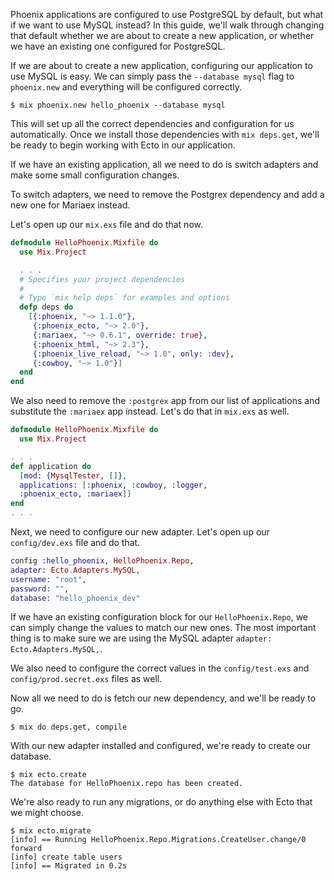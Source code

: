 Phoenix applications are configured to use PostgreSQL by default, but what if we want to use MySQL instead? In this guide, we'll walk through changing that default whether we are about to create a new application, or whether we have an existing one configured for PostgreSQL.

If we are about to create a new application, configuring our application to use MySQL is easy. We can simply pass the `--database mysql` flag to `phoenix.new` and everything will be configured correctly.

```console
$ mix phoenix.new hello_phoenix --database mysql
```

This will set up all the correct dependencies and configuration for us automatically. Once we install those dependencies with `mix deps.get`, we'll be ready to begin working with Ecto in our application.

If we have an existing application, all we need to do is switch adapters and make some small configuration changes.

To switch adapters, we need to remove the Postgrex dependency and add a new one for Mariaex instead.

Let's open up our `mix.exs` file and do that now.

```elixir
defmodule HelloPhoenix.Mixfile do
  use Mix.Project

  . . .
  # Specifies your project dependencies
  #
  # Type `mix help deps` for examples and options
  defp deps do
    [{:phoenix, "~> 1.1.0"},
     {:phoenix_ecto, "~> 2.0"},
     {:mariaex, "~> 0.6.1", override: true},
     {:phoenix_html, "~> 2.3"},
     {:phoenix_live_reload, "~> 1.0", only: :dev},
     {:cowboy, "~> 1.0"}]
  end
end
```

We also need to remove the `:postgrex` app from our list of applications and substitute the `:mariaex` app instead. Let's do that in `mix.exs` as well.

```elixir
defmodule HelloPhoenix.Mixfile do
  use Mix.Project

. . .
def application do
  [mod: {MysqlTester, []},
  applications: [:phoenix, :cowboy, :logger,
  :phoenix_ecto, :mariaex]]
end
. . .
```

Next, we need to configure our new adapter. Let's open up our `config/dev.exs` file and do that.

```elixir
config :hello_phoenix, HelloPhoenix.Repo,
adapter: Ecto.Adapters.MySQL,
username: "root",
password: "",
database: "hello_phoenix_dev"
```

If we have an existing configuration block for our `HelloPhoenix.Repo`, we can simply change the values to match our new ones. The most important thing is to make sure we are using the MySQL adapter `adapter: Ecto.Adapters.MySQL,`.

We also need to configure the correct values in the `config/test.exs` and `config/prod.secret.exs` files as well.

Now all we need to do is fetch our new dependency, and we'll be ready to go.

```console
$ mix do deps.get, compile
```

With our new adapter installed and configured, we're ready to create our database.

```console
$ mix ecto.create
The database for HelloPhoenix.repo has been created.
```

We're also ready to run any migrations, or do anything else with Ecto that we might choose.

```console
$ mix ecto.migrate
[info] == Running HelloPhoenix.Repo.Migrations.CreateUser.change/0 forward
[info] create table users
[info] == Migrated in 0.2s
```

